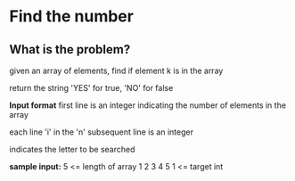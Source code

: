 # Find the number

## What is the problem?

given an array of elements, find if element k is in the array

return the string 'YES' for true, 'NO' for false

**Input format**
first line is an integer indicating the number of elements in the array

each line 'i' in the 'n' subsequent line is an integer

indicates the letter to be searched

**sample input:**
5 <= length of array
1
2
3
4
5
1 <= target int

